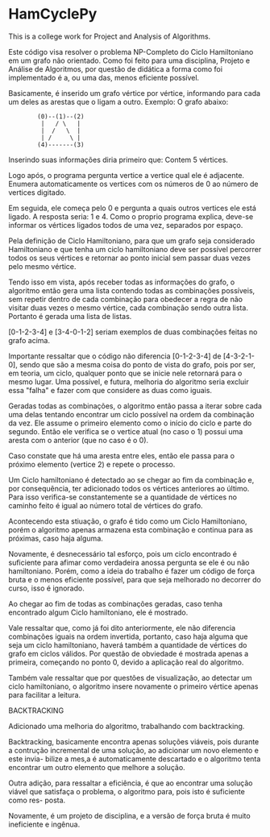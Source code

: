# HamCyclePy
This is a college work for Project and Analysis of Algorithms.

Este código visa resolver o problema NP-Completo do Ciclo Hamiltoniano em um grafo não orientado.
Como foi feito para uma disciplina, Projeto e Análise de Algoritmos, por questão de didática a forma como foi implementado é a,
ou uma das, menos eficiente possível. 

Basicamente, é inserido um grafo vértice por vértice, informando para cada um deles as arestas que o ligam a outro.
Exemplo: 
O grafo abaixo:

            (0)--(1)--(2)
             |   / \   |
             |  /   \  | 
             | /     \ |
            (4)-------(3)

Inserindo suas informações diria primeiro que: Contem 5 vértices.

Logo após, o programa pergunta vertice a vertice qual ele é adjacente. Enumera automaticamente os vertices com os números de 0 ao
número de vertices digitado. 

Em seguida, ele começa pelo 0 e pergunta a quais outros vertices ele está ligado. A resposta seria: 1 e 4.
Como o proprio programa explica, deve-se informar os vértices ligados todos de uma vez, separados por espaço.

Pela definição de Ciclo Hamiltoniano, para que um grafo seja considerado Hamiltoniano e que tenha um ciclo hamiltoniano deve ser possível
percorrer todos os seus vértices e retornar ao ponto inicial sem passar duas vezes pelo mesmo vértice.

Tendo isso em vista, após receber todas as informações do grafo, o algoritmo então gera uma lista contendo todas as combinações possíveis, sem repetir dentro de cada combinação para obedecer a regra de não visitar duas vezes o mesmo vértice, cada combinação sendo outra lista. Portanto é gerada uma lista de listas.

[0-1-2-3-4] e [3-4-0-1-2] seriam exemplos de duas combinações feitas no grafo acima.

Importante ressaltar que o código não diferencia [0-1-2-3-4] de [4-3-2-1-0], sendo que são a mesma coisa do ponto de vista do grafo,
pois por ser, em teoria, um ciclo, qualquer ponto que se inicie nele retornará para o mesmo lugar. Uma possível, e futura, melhoria do
algoritmo seria excluir essa "falha" e fazer com que considere as duas como iguais.

Geradas todas as combinações, o algoritmo então passa a iterar sobre cada uma delas tentando encontrar um ciclo possível na ordem da
combinação da vez. Ele assume o primeiro elemento como o início do ciclo e parte do segundo. Então ele verifica se o vertice atual
(no caso o 1) possui uma aresta com o anterior (que no caso é o 0).

Caso constate que há uma aresta entre eles, então ele passa para o próximo elemento (vertice 2) e repete o processo.

Um Ciclo hamiltoniano é detectado ao se chegar ao fim da combinação e, por consequência, ter adicionado todos os vértices anteriores ao
último. Para isso verifica-se constantemente se a quantidade de vértices no caminho feito é igual ao número total de vértices do grafo.

Acontecendo esta stiuação, o grafo é tido como um Ciclo Hamiltoniano, porém o algoritmo apenas armazena esta combinação e continua para
as próximas, caso haja alguma.

Novamente, é desnecessário tal esforço, pois um ciclo encontrado é suficiente para afimar como verdadeira anossa pergunta se ele é ou não hamiltoniano. Porém, como a ideia do trabalho é fazer um código de força bruta e o menos eficiente possível, para que seja melhorado no decorrer do curso, isso é ignorado.

Ao chegar ao fim de todas as combinações geradas, caso tenha encontrado algum Ciclo hamiltoniano, ele é mostrado.

Vale ressaltar que, como já foi dito anteriormente, ele não diferencia combinações iguais na ordem invertida, portanto, caso haja alguma
que seja um ciclo hamiltoniano, haverá também a quantidade de vértices do grafo em ciclos válidos. Por questão de obviedade é mostrada
apenas a primeira, começando no ponto 0, devido a aplicação real do algoritmo.

Também vale ressaltar que por questões de visualização, ao detectar um ciclo hamiltoniano, o algoritmo insere novamente o primeiro vértice apenas para facilitar a leitura.

BACKTRACKING

Adicionado uma melhoria do algoritmo, trabalhando com backtracking.

Backtracking, basicamente encontra apenas soluções viáveis, pois durante a contrução incremental de uma solução, ao adicionar um novo elemento e este invia-
bilize a mes,a é automaticamente descartado e o algoritmo tenta encontrar um outro elemento que melhore a solução.

Outra adição, para ressaltar a eficiência, é que ao encontrar uma solução viável que satisfaça o problema, o algoritmo para, pois isto é suficiente como res-
posta.

Novamente, é um projeto de disciplina, e a versão de força bruta é muito ineficiente e ingênua.